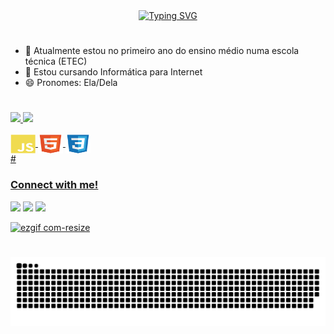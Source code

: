 <div align="center">
  <a href="https://git.io/typing-svg">
    <img src="https://readme-typing-svg.demolab.com?font=Fira+Code&weight=500&size=22&pause=1000&color=92b6cc&center=true&vCenter=true&random=false&width=524&lines=Bem-Vindo ao meu perfil!+  (•◡•) /♡" alt="Typing SVG">
  </a>
</div>

#
- 🔭 Atualmente estou no primeiro ano do ensino médio numa escola técnica (ETEC)
- 🌱 Estou cursando Informática para Internet
- 😄 Pronomes: Ela/Dela

#
<div>
  <a href="https://github.com/GiSant-inf">
  <img height="180em" src="https://github-readme-stats.vercel.app/api?username=GiSant-inf&show_icons=true&theme=darkblue&include_all_commits=true&count_private=true"/>
  <img height="180em" src="https://github-readme-stats.vercel.app/api/top-langs/?username=GiSant-inf&layout=compact&langs_count=16&theme=blue"/>
</div>
<div style="display: inline_block"><br>
  <img align="center" alt="Rafa-Js" height="30" width="40" src="https://raw.githubusercontent.com/devicons/devicon/master/icons/javascript/javascript-plain.svg">
  <img align="center" alt="Rafa-HTML" height="30" width="40" src="https://raw.githubusercontent.com/devicons/devicon/master/icons/html5/html5-original.svg">
  <img align="center" alt="Rafa-CSS" height="30" width="40" src="https://raw.githubusercontent.com/devicons/devicon/master/icons/css3/css3-original.svg">
</div> 
 #

<h3 align="left">Connect with me!</h3>
<div>
  <a href="https://www.instagram.com/gi_sant.informatica/" target="_blank"><img src="https://img.shields.io/badge/-Instagram-%23E4405F?style=for-the-badge&logo=instagram&logoColor=white" target="_blank"></a>
  <a href = "mailto:contato@gisant.informatica"><img src="https://img.shields.io/badge/-Gmail-%23333?style=for-the-badge&logo=gmail&logoColor=white" target="_blank"></a>
  <a href="https://www.linkedin.com/in/giovana-santana-de-moraes-87346533a/" target="_blank"><img src="https://img.shields.io/badge/-LinkedIn-%230077B5?style=for-the-badge&logo=linkedin&logoColor=white" target="_blank">
</div>
    
![ezgif com-resize](https://github.com/user-attachments/assets/837fc605-ea84-43f2-8c10-c6fdcb94387b)

  #
    
<picture align="center">
  <source media="(prefers-color-scheme: dark)" srcset="https://raw.githubusercontent.com/GiSant-inf/GiSant-inf/output/github-contribution-grid-snake-dark.svg">
  <source media="(prefers-color-scheme: light)" srcset="https://raw.githubusercontent.com/GiSant-inf/GiSant-inf/output/github-contribution-grid-snake-dark.svg">
  <img align="center" alt="github contribution grid snake animation" src="https://raw.githubusercontent.com/GiSant-inf/GiSant-inf/output/github-contribution-grid-snake.svg">
</picture>

